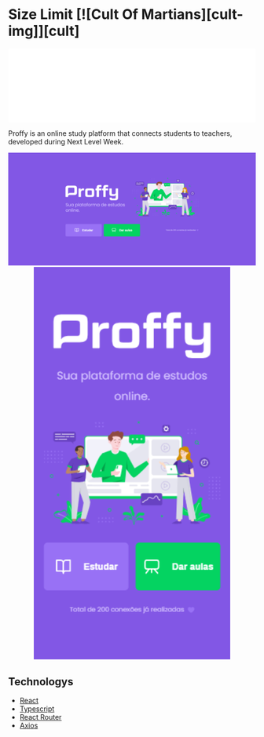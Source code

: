 # Size Limit [![Cult Of Martians][cult-img]][cult]

<img src="./src/assets/images/logo.svg" align="center"
     alt="Size Limit logo by Anton Lovchikov" height="150">

Proffy is an online study platform that connects students to teachers, developed during Next Level Week.

<p align="center">
  <img src="./src/assets/desktop.png" alt="Thumbnail-desktop" width="800">
  <img src="./src/assets/mobile.png" alt="Thumbnail-mobile" width="400">
</p>

## Technologys

- [React](https://github.com/facebook/react)
- [Typescript](https://github.com/microsoft/TypeScript)
- [React Router](https://github.com/ReactTraining/react-router)
- [Axios](https://github.com/ReactTraining/react-router)
